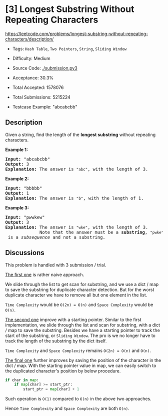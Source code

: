 # [3] Longest Substring Without Repeating Characters

<https://leetcode.com/problems/longest-substring-without-repeating-characters/description/>

- Tags: `Hash Table`, `Two Pointers`, `String`, `Sliding Window`

- Difficulty: Medium

- Source Code: [./submission.py3](./submission.py3)

- Acceptance: 30.3%

- Total Accepted: 1578076

- Total Submissions: 5215224

- Testcase Example: "abcabcbb"

## Description

<p>Given a string, find the length of the <b>longest substring</b> without repeating characters.</p>

<div>
<p><strong>Example 1:</strong></p>

<pre>
<strong>Input: </strong><span id="example-input-1-1">&quot;abcabcbb&quot;</span>
<strong>Output: </strong><span id="example-output-1">3 
<strong>Explanation:</strong></span> The answer is <code>&quot;abc&quot;</code>, with the length of 3. 
</pre>

<div>
<p><strong>Example 2:</strong></p>

<pre>
<strong>Input: </strong><span id="example-input-2-1">&quot;bbbbb&quot;</span>
<strong>Output: </strong><span id="example-output-2">1
</span><span id="example-output-1"><strong>Explanation: </strong>T</span>he answer is <code>&quot;b&quot;</code>, with the length of 1.
</pre>

<div>
<p><strong>Example 3:</strong></p>

<pre>
<strong>Input: </strong><span id="example-input-3-1">&quot;pwwkew&quot;</span>
<strong>Output: </strong><span id="example-output-3">3
</span><span id="example-output-1"><strong>Explanation: </strong></span>The answer is <code>&quot;wke&quot;</code>, with the length of 3. 
             Note that the answer must be a <b>substring</b>, <code>&quot;pwke&quot;</code> is a <i>subsequence</i> and not a substring.
</pre>
</div>
</div>
</div>

## Discussions

This problem is handled with 3 submission / trial.

[The first one](./submission_v0.py3) is rather naive approach.

We slide through the list to get scan for substring, and we use a dict / map
to save the substring for duplicate character detection. But for the worst
duplicate character we have to remove all but one element in the list.

`Time Complexity` would be `O(2n) = O(n)` and `Space Complexity`
would be `O(n)`.

[The second one](./submission_v1.py3) improve with a starting pointer.
Similar to the first implementation, we slide through the list and scan for
substring, with a dict / map to save the substring. Besides we have a starting
pointer to track the start of the substring, or `Sliding Window`. The pro is
we no longer have to track the length of the substring by the dict itself.

`Time Complexity` and `Space Complexity` remains `O(2n) = O(n)` and `O(n)`.

[The final one](./submission.py3) further improves by saving the position
of the character in the dict / map. With the starting pointer value in map,
we can easily switch to the duplicated character's position by below procedure.

```python
if char in map:
    if map[char] >= start_ptr:
        start_ptr = map[char] + 1
```

Such operation is `O(1)` compared to `O(n)` in the above two approaches.

Hence `Time Complexity` and `Space Complexity` are both `O(n)`.
